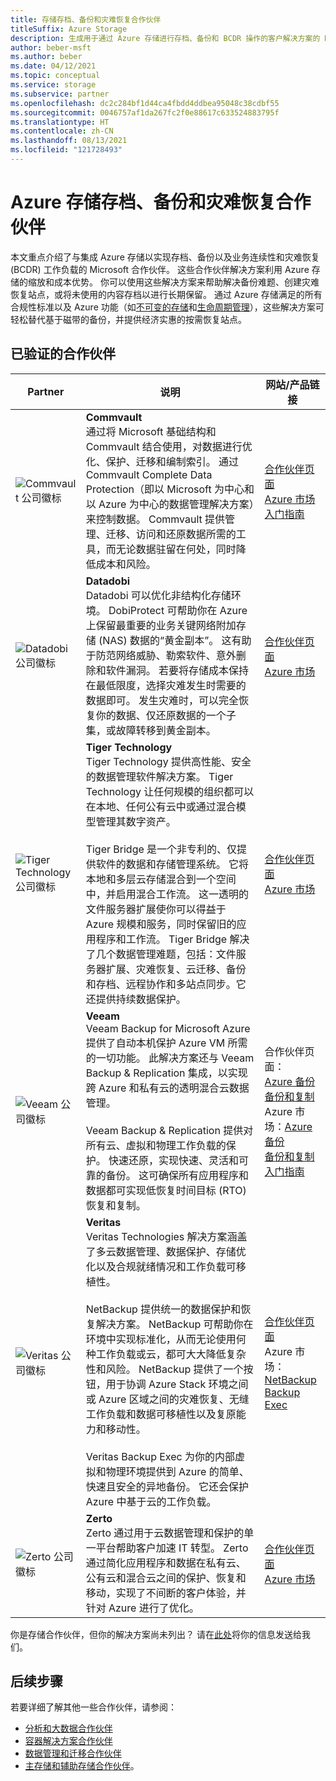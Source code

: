 ```yaml
---
title: 存储存档、备份和灾难恢复合作伙伴
titleSuffix: Azure Storage
description: 生成用于通过 Azure 存储进行存档、备份和 BCDR 操作的客户解决方案的 Microsoft 合作伙伴公司的列表
author: beber-msft
ms.author: beber
ms.date: 04/12/2021
ms.topic: conceptual
ms.service: storage
ms.subservice: partner
ms.openlocfilehash: dc2c284bf1d44ca4fbdd4ddbea95048c38cdbf55
ms.sourcegitcommit: 0046757af1da267fc2f0e88617c633524883795f
ms.translationtype: HT
ms.contentlocale: zh-CN
ms.lasthandoff: 08/13/2021
ms.locfileid: "121728493"
---
```

# <a name="azure-storage-archive-backup-and-disaster-recovery-partners"></a>Azure 存储存档、备份和灾难恢复合作伙伴

本文重点介绍了与集成 Azure 存储以实现存档、备份以及业务连续性和灾难恢复 (BCDR) 工作负载的 Microsoft 合作伙伴。 这些合作伙伴解决方案利用 Azure 存储的缩放和成本优势。 你可以使用这些解决方案来帮助解决备份难题、创建灾难恢复站点，或将未使用的内容存档以进行长期保留。 通过 Azure 存储满足的所有合规性标准以及 Azure 功能（如[不可变的存储](../../../blobs/immutable-storage-overview.md)和[生命周期管理](../../../blobs/storage-lifecycle-management-concepts.md)），这些解决方案可轻松替代基于磁带的备份，并提供经济实惠的按需恢复站点。

## <a name="verified-partners"></a>已验证的合作伙伴

| Partner | 说明 | 网站/产品链接 |
| ------- | ----------- | -------------------- |
|![Commvault 公司徽标](./media/commvault-logo.jpg) |**Commvault**<br>通过将 Microsoft 基础结构和 Commvault 结合使用，对数据进行优化、保护、迁移和编制索引。 通过 Commvault Complete Data Protection（即以 Microsoft 为中心和以 Azure 为中心的数据管理解决方案）来控制数据。 Commvault 提供管理、迁移、访问和还原数据所需的工具，而无论数据驻留在何处，同时降低成本和风险。|[合作伙伴页面](https://www.commvault.com/complete-data-protection)<br>[Azure 市场](https://azuremarketplace.microsoft.com/marketplace/apps/commvault.commvault)<br>[入门指南](./commvault/commvault-solution-guide.md)|
|![Datadobi 公司徽标](./media/datadob-logo.png) |**Datadobi**<br> Datadobi 可以优化非结构化存储环境。 DobiProtect 可帮助你在 Azure 上保留最重要的业务关键网络附加存储 (NAS) 数据的“黄金副本”。 这有助于防范网络威胁、勒索软件、意外删除和软件漏洞。 若要将存储成本保持在最低限度，选择灾难发生时需要的数据即可。 发生灾难时，可以完全恢复你的数据、仅还原数据的一个子集，或故障转移到黄金副本。 |[合作伙伴页面](https://datadobi.com/partners/microsoft/)<br>[Azure 市场](https://azuremarketplace.microsoft.com/marketplace/apps/datadobi1602192408529.datadobi-dobiprotect?tab=Overview)|
![Tiger Technology 公司徽标](./media/tiger-logo.png) |**Tiger Technology**<br>Tiger Technology 提供高性能、安全的数据管理软件解决方案。 Tiger Technology 让任何规模的组织都可以在本地、任何公有云中或通过混合模型管理其数字资产。 <br><br> Tiger Bridge 是一个非专利的、仅提供软件的数据和存储管理系统。 它将本地和多层云存储混合到一个空间中，并启用混合工作流。 这一透明的文件服务器扩展使你可以得益于 Azure 规模和服务，同时保留旧的应用程序和工作流。 Tiger Bridge 解决了几个数据管理难题，包括：文件服务器扩展、灾难恢复、云迁移、备份和存档、远程协作和多站点同步。它还提供持续数据保护。 |[合作伙伴页面](https://www.tiger-technology.com/partners/microsoft-azure/)<br>[Azure 市场](https://azuremarketplace.microsoft.com/marketplace/apps/tiger-technology.tigerbridge_vm)|
| ![Veeam 公司徽标](./media/veeam-logo.png) |**Veeam**<br> Veeam Backup for Microsoft Azure 提供了自动本机保护 Azure VM 所需的一切功能。 此解决方案还与 Veeam Backup & Replication 集成，以实现跨 Azure 和私有云的透明混合云数据管理。 <br><br>Veeam Backup & Replication 提供对所有云、虚拟和物理工作负载的保护。 快速还原，实现快速、灵活和可靠的备份。 这可确保所有应用程序和数据都可实现低恢复时间目标 (RTO) 恢复和复制。 |合作伙伴页面：<br>[Azure 备份](https://www.veeam.com/backup-azure.html)<br>[备份和复制](https://www.veeam.com/vm-backup-recovery-replication-software.html) <br>Azure 市场：[Azure 备份](https://azuremarketplace.microsoft.com/marketplace/apps/veeam.azure_backup_free?tab=Overview)<br>[备份和复制](https://azuremarketplace.microsoft.com/marketplace/apps/veeam.veeam-backup-replication)<br>[入门指南](./veeam/veeam-solution-guide.md)|
| ![Veritas 公司徽标](./media/veritas-logo.png) |**Veritas**<br>Veritas Technologies 解决方案涵盖了多云数据管理、数据保护、存储优化以及合规就绪情况和工作负载可移植性。<br><br>NetBackup 提供统一的数据保护和恢复解决方案。 NetBackup 可帮助你在环境中实现标准化，从而无论使用何种工作负载或云，都可大大降低复杂性和风险。 NetBackup 提供了一个按钮，用于协调 Azure Stack 环境之间或 Azure 区域之间的灾难恢复、无缝工作负载和数据可移植性以及复原能力和移动性。<br><br>Veritas Backup Exec 为你的内部虚拟和物理环境提供到 Azure 的简单、快速且安全的异地备份。 它还会保护 Azure 中基于云的工作负载。|[合作伙伴页面](https://www.veritas.com/partners/microsoft-azure)<br>Azure 市场：<br>[NetBackup](https://azuremarketplace.microsoft.com/marketplace/apps/veritas.veritas-netbackup-8-s?tab=Overview)<br>[Backup Exec](https://azuremarketplace.microsoft.com/marketplace/apps/veritas.backup-exec-20?tab=Overview)|
| ![Zerto 公司徽标](./media/zerto-logo.png) |**Zerto**<br>Zerto 通过用于云数据管理和保护的单一平台帮助客户加速 IT 转型。 Zerto 通过简化应用程序和数据在私有云、公有云和混合云之间的保护、恢复和移动，实现了不间断的客户体验，并针对 Azure 进行了优化。|[合作伙伴页面](https://www.zerto.com/azure)<br>[Azure 市场](https://azuremarketplace.microsoft.com/marketplace/apps/zerto.zerto?tab=overview)|

你是存储合作伙伴，但你的解决方案尚未列出？ 请在[此处](https://forms.office.com/pages/responsepage.aspx?id=v4j5cvGGr0GRqy180BHbR3i8TQB_XnRAsV3-7XmQFpFUQjY4QlJYUzFHQ0ZBVDNYWERaUlNRVU5IMyQlQCN0PWcu)将你的信息发送给我们。

## <a name="next-steps"></a>后续步骤

若要详细了解其他一些合作伙伴，请参阅：
- [分析和大数据合作伙伴](..\analytics\partner-overview.md)
- [容器解决方案合作伙伴](..\container-solutions\partner-overview.md)
- [数据管理和迁移合作伙伴](..\data-management\partner-overview.md)
- [主存储和辅助存储合作伙伴](..\primary-secondary-storage\partner-overview.md)。

